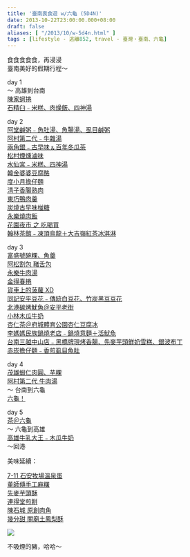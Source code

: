 ```yaml
---
title: '臺南喪食遊 w/六龜 (5D4N)'
date: 2013-10-22T23:00:00.000+08:00
draft: false
aliases: [ "/2013/10/w-5d4n.html" ]
tags : [lifestyle - 逃離852, travel - 臺灣・臺南、六龜]
---
```


食食食食食，再浸浸  
臺南美好的假期行程～  

  

day 1  
～ 高雄到台南  
[陳家蚵捲](http://www.hidie.net/2013/10/day1.html)  
[石精臼﹣米糕、肉燥飯、四神湯](http://www.hidie.net/2013/10/day1_18.html)  
  
day 2  
[阿堂鹹粥﹣魚肚湯、魚腸湯、虱目鹹粥](http://www.hidie.net/2013/10/day2_19.html)  
[阿村第二代﹣牛雜湯](http://www.hidie.net/2013/10/day2_3886.html)  
[兩角銀﹣古早味﹠百年冬瓜茶](http://www.hidie.net/2013/10/day2_9085.html)  
[松村煙燻滷味](http://www.hidie.net/2013/10/day2_3323.html)  
[水仙宮﹣米糕、四神湯](http://www.hidie.net/2013/10/day2.html)  
[韓金婆婆豆腐酪](http://www.hidie.net/2013/10/day2_3445.html)  
[度小月擔仔麵](http://www.hidie.net/2013/10/day2_3062.html)  
[清子香腸熟肉](http://www.hidie.net/2013/10/day2_712.html)  
[東巧鴨肉羹](http://www.hidie.net/2013/10/day2_1765.html)  
[炭燒古早味椪糖](http://www.hidie.net/2013/10/day2_2890.html)  
[永樂燒肉飯](http://www.hidie.net/2013/10/day2_221.html)  
[花園夜市 之 吃喝買](http://www.hidie.net/2013/10/day2_8538.html)  
[翰林茶館﹣凍頂鳥龍＋大吉嶺紅茶冰淇淋](http://www.hidie.net/2013/10/day2_5366.html)  
  
day 3  
[富盛號碗粿、魚羹](http://www.hidie.net/2013/10/day3.html)  
[阿松割包 豬舌包](http://www.hidie.net/2013/10/day3_20.html)  
[永樂牛肉湯](http://www.hidie.net/2013/10/day3_319.html)  
[金得春捲](http://www.hidie.net/2013/10/day3_5111.html)  
[貨車上的菠蘿 XD](http://www.hidie.net/2013/10/day3_3356.html)  
[同記安平豆花﹣傳統白豆花、竹炭黑豆豆花](http://www.hidie.net/2013/10/day3_9787.html)  
[北港碳烤魷魚＠安平老街](http://www.hidie.net/2013/10/day3_1781.html)  
[小林木瓜牛奶](http://www.hidie.net/2013/10/day3_8795.html)  
[杏仁茶＠府城體育公園杏仁豆腐冰](http://www.hidie.net/2013/10/day3_5000.html)  
[李媽媽民族鍋燒老店﹣鍋燒意麵＋活魷魚](http://www.hidie.net/2013/10/day3_8035.html)  
[台南三越中山店﹣黑橋牌現烤香腸、先麥芋頭鮮奶雪糕、銀波布丁](http://www.hidie.net/2013/10/day3b2.html)  
[赤崁擔仔麵﹣香煎虱目魚肚](http://www.hidie.net/2013/10/day3_36.html)  
  
day 4  
[茂雄蝦仁肉圓、芋粿](http://www.hidie.net/2013/10/day4.html)  
[阿村第二代 牛肉湯](http://www.hidie.net/2013/10/day4_21.html)  
～ 台南到六龜  
[六龜！](http://www.hidie.net/2013/10/day4_2870.html)   
  
day 5  
[茶＠六龜](http://www.hidie.net/2013/10/day5.html)  
～ 六龜到高雄  
[高雄牛乳大王﹣木瓜牛奶](http://www.hidie.net/2013/10/day5_22.html)  
～回港  
  
美味延續：  

[7-11 石安牧場溫泉蛋](http://www.hidie.net/2014/09/7-11.html)  
[董師傅手工麻糬](http://www.hidie.net/2013/10/blog-post_23.html)  
[先麥芋頭酥](http://www.hidie.net/2013/10/excited.html)  
[連得堂煎餅](http://www.hidie.net/2013/10/blog-post_24.html)  
[陳石城 原創肉角](http://www.hidie.net/2013/10/blog-post_25.html)  
[幾分甜 關廟土鳳梨酥](http://www.hidie.net/2013/10/time.html)

  
  
  

![](/images/tainan5d4n.jpg)

  
不吸煙的豬，哈哈～
